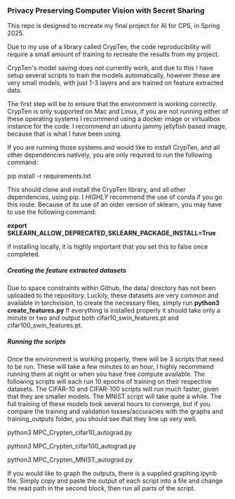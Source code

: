 ### Privacy Preserving Computer Vision with Secret Sharing

This repo is designed to recreate my final project for AI for CPS, in Spring 2025.

Due to my use of a library called CrypTen, the code reproducibility will require a small amount of training to recreate the results from my project. 

CrypTen's model saving does not currently work, and due to this I have setup several scripts to train the models automatically, however these are very small models, with just 1-3 layers and are trained on feature extracted data.

The first step will be to ensure that the environment is working correctly. CrypTen is only supported on Mac and Linux, if you are not running either of these operating systems I recommend using a docker image or virtualbox instance for the code. I recommend an ubuntu jammy jellyfish based image, because that is what I have been using. 

If you are running those systems and would like to install CrypTen, and all other dependencies natively, you are only required to run the following command:

pip install -r requirements.txt

This should clone and install the CrypTen library, and all other dependencies, using pip. I *HIGHLY* recommend the use of conda if you go this route. Because of its use of an older version of sklearn, you may have to use the following command:

**export SKLEARN_ALLOW_DEPRECATED_SKLEARN_PACKAGE_INSTALL=True**

if installing locally, it is highly important that you set this to false once completed.

##### Creating the feature extracted datasets
Due to space constraints within Github, the data/ directory has not been uploaded to the repository. Luckily, these datasets are very common and available in torchvision, to create the necessary files, simply run 
**python3 create_features.py**
If everything is installed properly it should take only a minute or two and output both cifar10_swin_features.pt and cifar100_swin_features.pt.

##### Running the scripts

Once the environment is working properly, there will be 3 scripts that need to be run. These will take a few minutes to an hour, I highly recommend running them at night or when you have free compute available. The following scripts will each run 10 epochs of training on their respective datasets. The CIFAR-10 and CIFAR-100 scripts will run much faster, given that they are smaller models. The MNIST script will take quite a while. The full training of these models took several hours to converge, but if you compare the training and validation losses/accuracies with the graphs and training_outputs folder, you should see that they line up very well.

python3 MPC_Crypten_cifar10_autograd.py

python3 MPC_Crypten_cifar100_autograd.py

python3 MPC_Crypten_MNIST_autograd.py

If you would like to graph the outputs, there is a supplied graphing.ipynb file. Simply copy and paste the output of each script into a file and change the read path in the second block, then run all parts of the script. 
